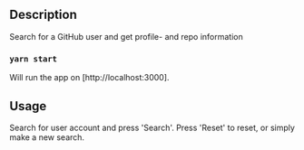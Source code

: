 ## Description
Search for a GitHub user and get profile- and repo information

### `yarn start`
Will run the app on [http://localhost:3000].

## Usage
Search for user account and press 'Search'.
Press 'Reset' to reset, or simply make a new search.
